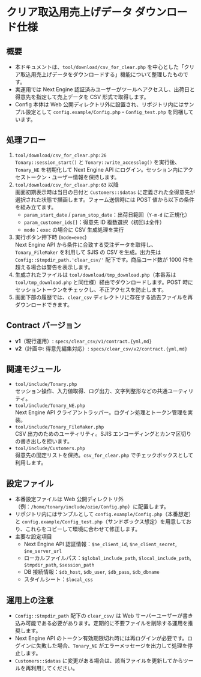 # クリア取込用売上げデータ ダウンロード仕様

## 概要
- 本ドキュメントは、`tool/download/csv_for_clear.php` を中心とした「クリア取込用売上げデータをダウンロードする」機能について整理したものです。
- 実運用では Next Engine 認証済みユーザーがツールへアクセスし、出荷日と得意先を指定して売上データを CSV 形式で取得します。
- Config 本体は Web 公開ディレクトリ外に設置され、リポジトリ内にはサンプル設定として `config.example/Config.php`・`Config_test.php` を同梱しています。

## 処理フロー
1. `tool/download/csv_for_clear.php:26`  
   `Tonary::session_start()` と `Tonary::write_accesslog()` を実行後、`Tonary_NE` を初期化して Next Engine API にログイン。セッション内にアクセストークン・ユーザー情報を保持します。
2. `tool/download/csv_for_clear.php:63` 以降  
   画面初期表示時は当日の日付と `Customers::$datas` に定義された全得意先が選択された状態で描画します。フォーム送信時には POST 値から以下の条件を組み立てます。
   - `param_start_date` / `param_stop_date`：出荷日範囲（`Y-m-d` に正規化）
   - `param_customer_ids[]`：得意先 ID 複数選択（初回は全件）
   - `mode`：`exec` の場合に CSV 生成処理を実行
3. 実行ボタン押下時 (`mode=exec`)  
   Next Engine API から条件に合致する受注データを取得し、`Tonary_FileMaker` を利用して SJIS の CSV を生成。出力先は `Config::$tmpdir_path.'clear_csv/'` 配下です。商品コード数が 1000 件を超える場合は警告を表示します。
4. 生成されたファイルは `tool/download/tmp_download.php`（本番系は `tool/tmp_download.php` と同仕様）経由でダウンロードします。POST 時にセッショントークンをチェックし、不正アクセスを防止します。
5. 画面下部の履歴では、`clear_csv` ディレクトリに存在する過去ファイルを再ダウンロードできます。

## Contract バージョン
- **v1**（現行運用）: `specs/clear_csv/v1/contract.{yml,md}`
- **v2**（計画中: 得意先編集対応）: `specs/clear_csv/v2/contract.{yml,md}`

## 関連モジュール
- `tool/include/Tonary.php`  
  セッション操作、入力値取得、ログ出力、文字列整形などの共通ユーティリティ。
- `tool/include/Tonary_NE.php`  
  Next Engine API クライアントラッパー。ログイン処理とトークン管理を実装。
- `tool/include/Tonary_FileMaker.php`  
  CSV 出力のためのユーティリティ。SJIS エンコーディングとカンマ区切りの書き出しを担います。
- `tool/include/Customers.php`  
  得意先の固定リストを保持。`csv_for_clear.php` でチェックボックスとして利用します。

## 設定ファイル
- 本番設定ファイルは Web 公開ディレクトリ外（例：`/home/tonary/include/ozie/Config.php`）に配置します。
- リポジトリ内にはサンプルとして `config.example/Config.php`（本番想定）と `config.example/Config_test.php`（サンドボックス想定）を用意しており、これらをコピーして環境に合わせて修正します。
- 主要な設定項目
  - Next Engine API 認証情報：`$ne_client_id`, `$ne_client_secret`, `$ne_server_url`
  - ローカルファイルパス：`$global_include_path`, `$local_include_path`, `$tmpdir_path`, `$session_path`
  - DB 接続情報：`$db_host`, `$db_user`, `$db_pass`, `$db_dbname`
  - スタイルシート：`$local_css`

## 運用上の注意
- `Config::$tmpdir_path` 配下の `clear_csv/` は Web サーバーユーザーが書き込み可能である必要があります。定期的に不要ファイルを削除する運用を推奨します。
- Next Engine API のトークン有効期限切れ時には再ログインが必要です。ログインに失敗した場合、`Tonary_NE` がエラーメッセージを出力して処理を停止します。
- `Customers::$datas` に変更がある場合は、該当ファイルを更新してからツールを再利用してください。
